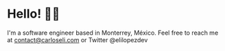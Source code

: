 # Hello! 👋🏻
I'm a software engineer based in Monterrey, México. Feel free to reach me at contact@carloseli.com or Twitter @elilopezdev

